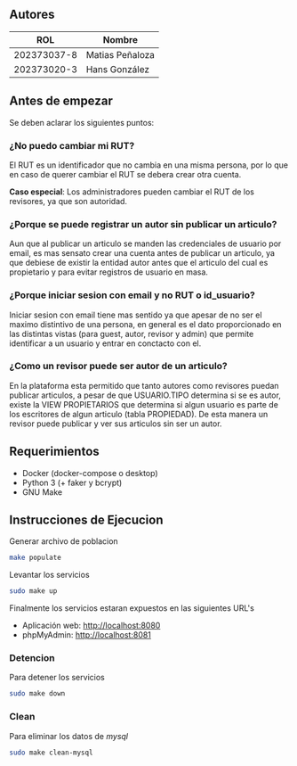 ## Autores

| ROL         | Nombre          |
|-------------|-----------------|
| 202373037-8 | Matias Peñaloza |
| 202373020-3 | Hans González   |

## Antes de empezar
Se deben aclarar los siguientes puntos:

### ¿No puedo cambiar mi RUT?
El RUT es un identificador que no cambia en una misma persona, por lo que en caso de querer cambiar el RUT se debera crear otra cuenta.

**Caso especial**: Los administradores pueden cambiar el RUT de los revisores, ya que son autoridad.

### ¿Porque se puede registrar un autor sin publicar un articulo?
Aun que al publicar un articulo se manden las credenciales de usuario por email, es mas sensato crear una cuenta antes de publicar un articulo, ya que debiese de existir la entidad autor antes que el articulo del cual es propietario y para evitar registros de usuario en masa.

### ¿Porque iniciar sesion con email y no RUT o id_usuario?
Iniciar sesion con email tiene mas sentido ya que apesar de no ser el maximo distintivo de una persona, en general es el dato proporcionado en las distintas vistas (para guest, autor, revisor y admin) que permite identificar a un usuario y entrar en conctacto con el.

### ¿Como un revisor puede ser autor de un articulo?
En la plataforma esta permitido que tanto autores como revisores puedan publicar articulos, a pesar de que USUARIO.TIPO determina si se es autor, existe la VIEW PROPIETARIOS que determina si algun usuario es parte de los escritores de algun articulo (tabla PROPIEDAD). De esta manera un revisor puede publicar y ver sus articulos sin ser un autor.

## Requerimientos
- Docker (docker-compose o desktop)
- Python 3 (+ faker y bcrypt)
- GNU Make

## Instrucciones de Ejecucion
Generar archivo de poblacion
```bash
make populate
```

Levantar los servicios
```bash
sudo make up
```

Finalmente los servicios estaran expuestos en las siguientes URL's
- Aplicación web: [http://localhost:8080](http://localhost:8080)
- phpMyAdmin: [http://localhost:8081](http://localhost:8081)

### Detencion
Para detener los servicios
```bash
sudo make down
```

### Clean
Para eliminar los datos de *mysql*
```bash
sudo make clean-mysql
```